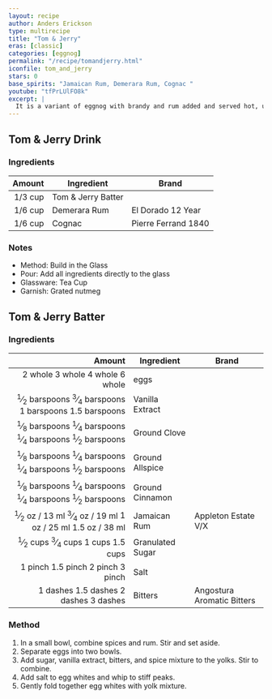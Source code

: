 ```yaml
---
layout: recipe
author: Anders Erickson
type: multirecipe
title: "Tom & Jerry"
eras: [classic]
categories: [eggnog]
permalink: "/recipe/tomandjerry.html"
iconfile: tom_and_jerry
stars: 0
base_spirits: "Jamaican Rum, Demerara Rum, Cognac "
youtube: "tfPrLUlFO8k"
excerpt: |
  It is a variant of eggnog with brandy and rum added and served hot, usually in a mug or a bowl. Separate eggs.
---
```


<div class="subrecipe" markdown="1">

## Tom & Jerry Drink

### Ingredients

|  Amount | Ingredient         | Brand               |
| ------: | ------------------ | ------------------- |
| 1/3 cup | Tom & Jerry Batter |
| 1/6 cup | Demerara Rum       | El Dorado 12 Year   |
| 1/6 cup | Cognac             | Pierre Ferrand 1840 |

### Notes

- Method: Build in the Glass
- Pour: Add all ingredients directly to the glass
- Glassware: Tea Cup
- Garnish: Grated nutmeg

</div>
<div class="subrecipe" markdown="1">

## Tom & Jerry Batter

### Ingredients

|         Amount | Ingredient       | Brand                      |
| -------------: | ---------------- | -------------------------- |
|        <span class="onex active">2 whole </span> <span class="onehalfx">3 whole </span> <span class="twox">4 whole </span> <span class="threex">6 whole </span>| eggs             |
|   <span class="onex active"><sup>1</sup>&frasl;<sub>2</sub> barspoons</span> <span class="onehalfx"><sup>3</sup>&frasl;<sub>4</sub> barspoons</span> <span class="twox">1 barspoons</span> <span class="threex">1.5 barspoons</span>| Vanilla Extract  |
| <span class="onex active"><sup>1</sup>&frasl;<sub>8</sub> barspoons</span> <span class="onehalfx"><sup>1</sup>&frasl;<sub>4</sub> barspoons</span> <span class="twox"><sup>1</sup>&frasl;<sub>4</sub> barspoons</span> <span class="threex"><sup>1</sup>&frasl;<sub>2</sub> barspoons</span>| Ground Clove     |
| <span class="onex active"><sup>1</sup>&frasl;<sub>8</sub> barspoons</span> <span class="onehalfx"><sup>1</sup>&frasl;<sub>4</sub> barspoons</span> <span class="twox"><sup>1</sup>&frasl;<sub>4</sub> barspoons</span> <span class="threex"><sup>1</sup>&frasl;<sub>2</sub> barspoons</span>| Ground Allspice  |
| <span class="onex active"><sup>1</sup>&frasl;<sub>8</sub> barspoons</span> <span class="onehalfx"><sup>1</sup>&frasl;<sub>4</sub> barspoons</span> <span class="twox"><sup>1</sup>&frasl;<sub>4</sub> barspoons</span> <span class="threex"><sup>1</sup>&frasl;<sub>2</sub> barspoons</span>| Ground Cinnamon  |
|         <span class="onex active"><sup>1</sup>&frasl;<sub>2</sub> oz  / 13 ml</span> <span class="onehalfx"><sup>3</sup>&frasl;<sub>4</sub> oz  / 19 ml</span> <span class="twox">1 oz  / 25 ml</span> <span class="threex">1.5 oz  / 38 ml</span>| Jamaican Rum     | Appleton Estate V/X        |
|       <span class="onex active"><sup>1</sup>&frasl;<sub>2</sub> cups </span> <span class="onehalfx"><sup>3</sup>&frasl;<sub>4</sub> cups </span> <span class="twox">1 cups </span> <span class="threex">1.5 cups </span>| Granulated Sugar |
|        <span class="onex active">1 pinch </span> <span class="onehalfx">1.5 pinch </span> <span class="twox">2 pinch </span> <span class="threex">3 pinch </span>| Salt             |
|         <span class="onex active">1 dashes</span> <span class="onehalfx">1.5 dashes</span> <span class="twox">2 dashes</span> <span class="threex">3 dashes</span>| Bitters          | Angostura Aromatic Bitters |

### Method

1. In a small bowl, combine spices and rum. Stir and set aside.
2. Separate eggs into two bowls.
3. Add sugar, vanilla extract, bitters, and spice mixture to the yolks. Stir to combine.
4. Add salt to egg whites and whip to stiff peaks.
5. Gently fold together egg whites with yolk mixture.

</div>
